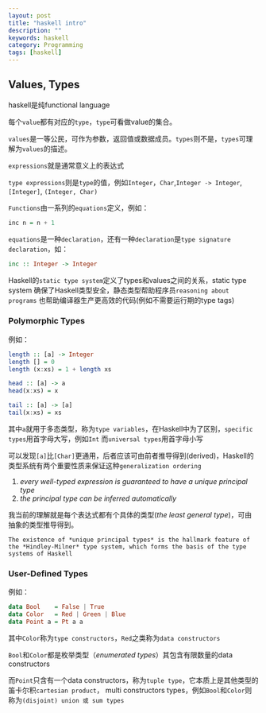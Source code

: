 ```yaml
---
layout: post
title: "haskell intro"
description: ""
keywords: haskell
category: Programming
tags: [haskell]
---
```


## Values, Types

haskell是纯functional language

每个`value`都有对应的`type`，`type`可看做value的集合。

`values`是一等公民，可作为参数，返回值或数据成员。`types`则不是，`types`可理解为`values`的描述。

`expressions`就是通常意义上的表达式

`type expressions`则是`type`的值，例如`Integer`，`Char`,`Integer -> Integer`, `[Integer]`, `(Integer, Char)`

`Functions`由一系列的`equations`定义，例如：

```haskell
inc n = n + 1
```

`equations`是一种`declaration`，还有一种`declaration`是`type signature declaration`，如：

```haskell
inc :: Integer -> Integer
```

Haskell的`static type system`定义了types和values之间的关系，static type system 确保了Haskell类型安全，静态类型帮助程序员`reasoning about programs`
也帮助编译器生产更高效的代码(例如不需要运行期的type tags)

### Polymorphic Types

例如：

```haskell
length :: [a] -> Integer
length [] = 0
length (x:xs) = 1 + length xs

head :: [a] -> a
head(x:xs) = x

tail :: [a] -> [a]
tail(x:xs) = xs
```

其中`a`就用于多态类型，称为`type variables`，在Haskell中为了区别，`specific types`用首字母大写，例如`Int`
而`universal types`用首字母小写

可以发现`[a]`比`[Char]`更通用，后者应该可由前者推导得到(derived)，Haskell的类型系统有两个重要性质来保证这种`generalization ordering`

1. *every well-typed expression is guaranteed to have a unique principal type*
2. *the principal type can be inferred automatically*

我当前的理解就是每个表达式都有个具体的类型(*the least general type*)，可由抽象的类型推导得到。

```
The existence of *unique principal types* is the hallmark feature of the *Hindley-Milner* type system, which forms the basis of the type systems of Haskell
```

### User-Defined Types

例如：

```haskell
data Bool    = False | True
data Color   = Red | Green | Blue
data Point a = Pt a a
```

其中`Color`称为`type constructors`，`Red`之类称为`data constructors`

`Bool`和`Color`都是枚举类型（*enumerated types*）其包含有限数量的data constructors

而`Point`只含有一个data constructors，称为`tuple type`，它本质上是其他类型的笛卡尔积`cartesian product`，
multi constructors types，例如`Bool`和`Color`则称为`(disjoint) union 或 sum types`

